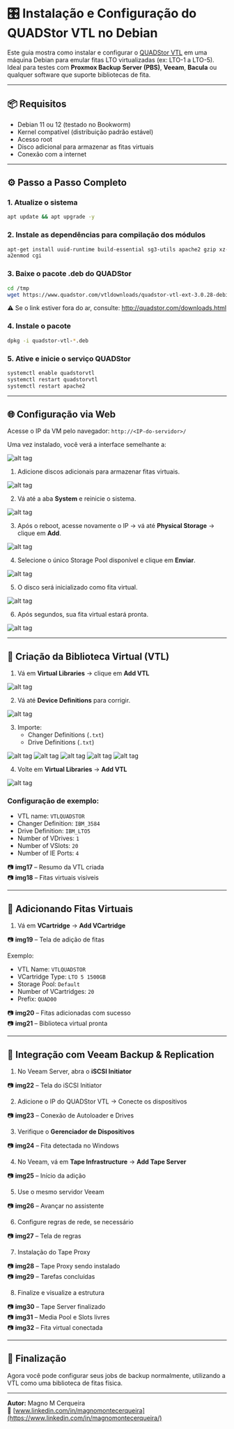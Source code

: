 # 🎛️ Instalação e Configuração do QUADStor VTL no Debian

Este guia mostra como instalar e configurar o [QUADStor VTL](http://quadstor.com) em uma máquina Debian para emular fitas LTO virtualizadas (ex: LTO-1 a LTO-5). Ideal para testes com **Proxmox Backup Server (PBS)**, **Veeam**, **Bacula** ou qualquer software que suporte bibliotecas de fita.

---

## 📦 Requisitos

- Debian 11 ou 12 (testado no Bookworm)
- Kernel compatível (distribuição padrão estável)
- Acesso root
- Disco adicional para armazenar as fitas virtuais
- Conexão com a internet

---

## ⚙️ Passo a Passo Completo

### 1. Atualize o sistema

```bash
apt update && apt upgrade -y
```

### 2. Instale as dependências para compilação dos módulos

```bash
apt-get install uuid-runtime build-essential sg3-utils apache2 gzip xz-utils postgresql libpq-dev psmisc linux-headers-$(uname -r) -y
a2enmod cgi
```

### 3. Baixe o pacote .deb do QUADStor

```bash
cd /tmp
wget https://www.quadstor.com/vtldownloads/quadstor-vtl-ext-3.0.28-debian-x86_64.deb
```

⚠️ Se o link estiver fora do ar, consulte: http://quadstor.com/downloads.html

### 4. Instale o pacote

```bash
dpkg -i quadstor-vtl-*.deb
```

### 5. Ative e inicie o serviço QUADStor

```bash
systemctl enable quadstorvtl
systemctl restart quadstorvtl
systemctl restart apache2
```

---

## 🌐 Configuração via Web

Acesse o IP da VM pelo navegador: `http://<IP-do-servidor>/`

Uma vez instalado, você verá a interface semelhante a:

![alt tag](https://github.com/MagnoMonteCerqueira/ProBix/blob/main/Zabbix%20Academy/QUADStor%20VTL/Imagens/01.JPG)

1. Adicione discos adicionais para armazenar fitas virtuais.

![alt tag](https://github.com/MagnoMonteCerqueira/ProBix/blob/main/Zabbix%20Academy/QUADStor%20VTL/Imagens/02.JPG)

2. Vá até a aba **System** e reinicie o sistema.

![alt tag](https://github.com/MagnoMonteCerqueira/ProBix/blob/main/Zabbix%20Academy/QUADStor%20VTL/Imagens/03.JPG)

3. Após o reboot, acesse novamente o IP → vá até **Physical Storage** → clique em **Add**.

![alt tag](https://github.com/MagnoMonteCerqueira/ProBix/blob/main/Zabbix%20Academy/QUADStor%20VTL/Imagens/04.JPG)

4. Selecione o único Storage Pool disponível e clique em **Enviar**.

![alt tag](https://github.com/MagnoMonteCerqueira/ProBix/blob/main/Zabbix%20Academy/QUADStor%20VTL/Imagens/05.JPG)

5. O disco será inicializado como fita virtual.

![alt tag](https://github.com/MagnoMonteCerqueira/ProBix/blob/main/Zabbix%20Academy/QUADStor%20VTL/Imagens/06.JPG)

6. Após segundos, sua fita virtual estará pronta.

![alt tag](https://github.com/MagnoMonteCerqueira/ProBix/blob/main/Zabbix%20Academy/QUADStor%20VTL/Imagens/07.JPG)

---

## 🧱 Criação da Biblioteca Virtual (VTL)

1. Vá em **Virtual Libraries** → clique em **Add VTL**

![alt tag](https://github.com/MagnoMonteCerqueira/ProBix/blob/main/Zabbix%20Academy/QUADStor%20VTL/Imagens/08.JPG)

2. Vá até **Device Definitions** para corrigir.

![alt tag](https://github.com/MagnoMonteCerqueira/ProBix/blob/main/Zabbix%20Academy/QUADStor%20VTL/Imagens/09.JPG)

3. Importe:
   - Changer Definitions (`.txt`)
   - Drive Definitions (`.txt`)

![alt tag](https://github.com/MagnoMonteCerqueira/ProBix/blob/main/Zabbix%20Academy/QUADStor%20VTL/Imagens/10.JPG) 
![alt tag](https://github.com/MagnoMonteCerqueira/ProBix/blob/main/Zabbix%20Academy/QUADStor%20VTL/Imagens/11.JPG)
![alt tag](https://github.com/MagnoMonteCerqueira/ProBix/blob/main/Zabbix%20Academy/QUADStor%20VTL/Imagens/12.JPG)
![alt tag](https://github.com/MagnoMonteCerqueira/ProBix/blob/main/Zabbix%20Academy/QUADStor%20VTL/Imagens/14.JPG)
![alt tag](https://github.com/MagnoMonteCerqueira/ProBix/blob/main/Zabbix%20Academy/QUADStor%20VTL/Imagens/15.JPG)

4. Volte em **Virtual Libraries** → **Add VTL**

![alt tag](https://github.com/MagnoMonteCerqueira/ProBix/blob/main/Zabbix%20Academy/QUADStor%20VTL/Imagens/10.JPG)

### Configuração de exemplo:

- VTL name: `VTLQUADSTOR`
- Changer Definition: `IBM_3584`
- Drive Definition: `IBM_LTO5`
- Number of VDrives: `1`
- Number of VSlots: `20`
- Number of IE Ports: `4`

📷 **img17** – Resumo da VTL criada  
📷 **img18** – Fitas virtuais visíveis

---

## 💾 Adicionando Fitas Virtuais

1. Vá em **VCartridge** → **Add VCartridge**

📷 **img19** – Tela de adição de fitas

Exemplo:

- VTL Name: `VTLQUADSTOR`
- VCartridge Type: `LTO 5 1500GB`
- Storage Pool: `Default`
- Number of VCartridges: `20`
- Prefix: `QUAD00`

📷 **img20** – Fitas adicionadas com sucesso  
📷 **img21** – Biblioteca virtual pronta

---

## 🔗 Integração com Veeam Backup & Replication

1. No Veeam Server, abra o **iSCSI Initiator**

📷 **img22** – Tela do iSCSI Initiator

2. Adicione o IP do QUADStor VTL → Conecte os dispositivos

📷 **img23** – Conexão de Autoloader e Drives

3. Verifique o **Gerenciador de Dispositivos**

📷 **img24** – Fita detectada no Windows

4. No Veeam, vá em **Tape Infrastructure** → **Add Tape Server**

📷 **img25** – Início da adição

5. Use o mesmo servidor Veeam

📷 **img26** – Avançar no assistente

6. Configure regras de rede, se necessário

📷 **img27** – Tela de regras

7. Instalação do Tape Proxy

📷 **img28** – Tape Proxy sendo instalado  
📷 **img29** – Tarefas concluídas

8. Finalize e visualize a estrutura

📷 **img30** – Tape Server finalizado  
📷 **img31** – Media Pool e Slots livres  
📷 **img32** – Fita virtual conectada

---

## 🎉 Finalização

Agora você pode configurar seus jobs de backup normalmente, utilizando a VTL como uma biblioteca de fitas física.

---

**Autor:** Magno M Cerqueira  
🔗 [www.linkedin.com/in/magnomontecerqueira](https://www.linkedin.com/in/magnomontecerqueira/)
